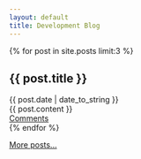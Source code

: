 ```yaml
---
layout: default
title: Development Blog
---
```


{% for post in site.posts limit:3 %}
<div class="post">
	<h2 class="post_title">{{ post.title }}</h2>
	<div class="post_date">{{ post.date | date_to_string }}</div>
	<div class="post_content">{{ post.content }}</div>
	<div class="permalink"><a href="/{{ post.url }}#disqus_thread">Comments</a></div>
</div>
{% endfor %}


[More posts...](archive.html)

<script type="text/javascript">
//<![CDATA[
(function() {
	var links = document.getElementsByTagName('a');
	var query = '?';
	for(var i = 0; i < links.length; i++) {
	if(links[i].href.indexOf('#disqus_thread') >= 0) {
		query += 'url' + i + '=' + encodeURIComponent(links[i].href) + '&';
	}
	}
	document.write('<script charset="utf-8" type="text/javascript" src="http://disqus.com/forums/brat/get_num_replies.js' + query + '"></' + 'script>');
})();
//]]>
</script>
